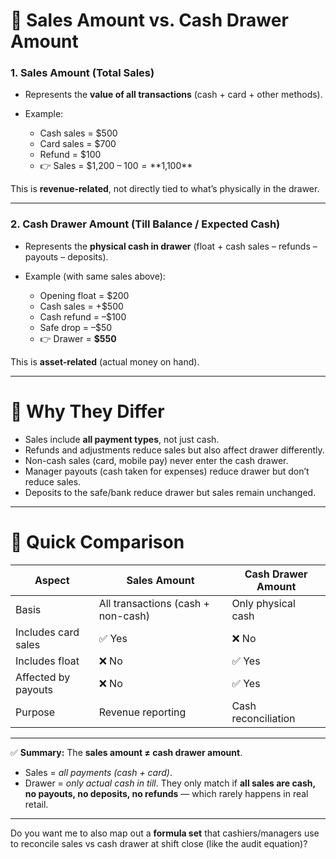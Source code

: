 # 🔹 Sales Amount vs. Cash Drawer Amount

### 1. **Sales Amount (Total Sales)**

- Represents the **value of all transactions** (cash + card + other methods).
- Example:

  - Cash sales = $500
  - Card sales = $700
  - Refund = $100
  - 👉 Sales = $1,200 – $100 = **$1,100**

This is **revenue-related**, not directly tied to what’s physically in the drawer.

---

### 2. **Cash Drawer Amount (Till Balance / Expected Cash)**

- Represents the **physical cash in drawer** (float + cash sales – refunds – payouts – deposits).
- Example (with same sales above):

  - Opening float = $200
  - Cash sales = +$500
  - Cash refund = –$100
  - Safe drop = –$50
  - 👉 Drawer = **$550**

This is **asset-related** (actual money on hand).

---

# 🔹 Why They Differ

- Sales include **all payment types**, not just cash.
- Refunds and adjustments reduce sales but also affect drawer differently.
- Non-cash sales (card, mobile pay) never enter the cash drawer.
- Manager payouts (cash taken for expenses) reduce drawer but don’t reduce sales.
- Deposits to the safe/bank reduce drawer but sales remain unchanged.

---

# 🔹 Quick Comparison

| **Aspect**          | **Sales Amount**                   | **Cash Drawer Amount** |
| ------------------- | ---------------------------------- | ---------------------- |
| Basis               | All transactions (cash + non-cash) | Only physical cash     |
| Includes card sales | ✅ Yes                             | ❌ No                  |
| Includes float      | ❌ No                              | ✅ Yes                 |
| Affected by payouts | ❌ No                              | ✅ Yes                 |
| Purpose             | Revenue reporting                  | Cash reconciliation    |

---

✅ **Summary:**
The **sales amount ≠ cash drawer amount**.

- Sales = _all payments (cash + card)_.
- Drawer = _only actual cash in till_.
  They only match if **all sales are cash, no payouts, no deposits, no refunds** — which rarely happens in real retail.

---

Do you want me to also map out a **formula set** that cashiers/managers use to reconcile sales vs cash drawer at shift close (like the audit equation)?
